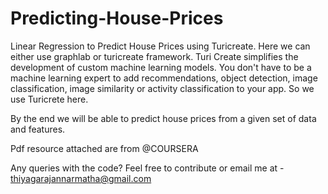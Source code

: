 # Predicting-House-Prices
Linear Regression to Predict House Prices using Turicreate.
Here we can either use graphlab or turicreate framework.
Turi Create simplifies the development of custom machine learning models. You don't have to be a machine learning expert to add recommendations, object detection, image classification, image similarity or activity classification to your app. So we use Turicrete here.

By the end we will be able to predict house prices from a given set of data and features.

Pdf resource attached are from @COURSERA

Any queries with the code? Feel free to contribute or email me at - thiyagarajannarmatha@gmail.com

